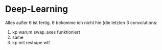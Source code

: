 # Deep-Learning
Alles außer 6 ist fertig. 6 bekomme ich nicht hin (die letzten 3 convolutions:
1. kp warum swap_axes funktioniert
2. same
3. kp mit reshape wtf
